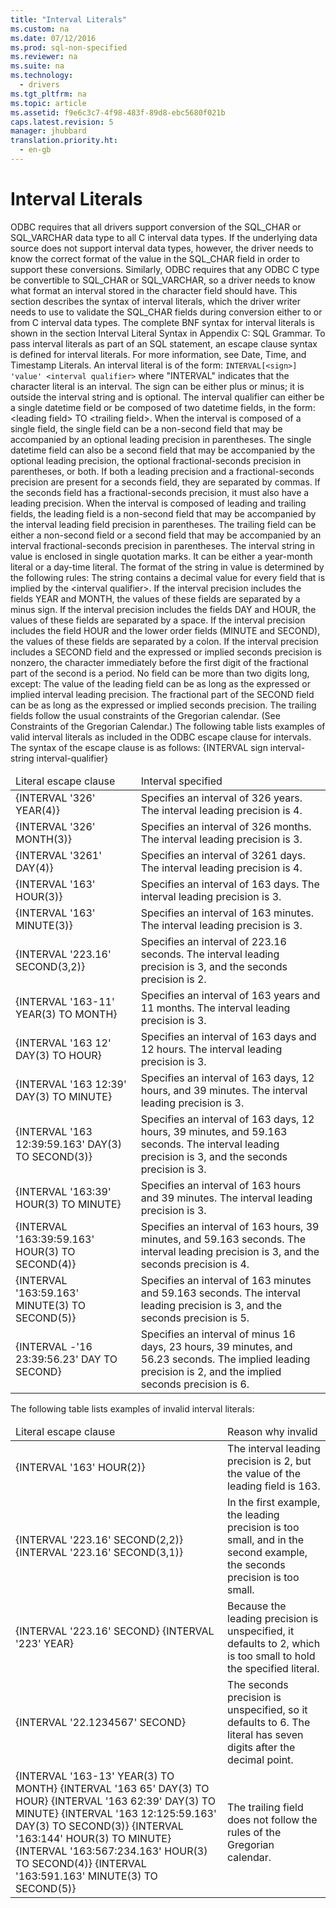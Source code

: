 ```yaml
---
title: "Interval Literals"
ms.custom: na
ms.date: 07/12/2016
ms.prod: sql-non-specified
ms.reviewer: na
ms.suite: na
ms.technology: 
  - drivers
ms.tgt_pltfrm: na
ms.topic: article
ms.assetid: f9e6c3c7-4f98-483f-89d8-ebc5680f021b
caps.latest.revision: 5
manager: jhubbard
translation.priority.ht: 
  - en-gb
---
```

# Interval Literals
<?xml version="1.0" encoding="utf-8"?>
<developerReferenceWithoutSyntaxDocument xmlns="http://ddue.schemas.microsoft.com/authoring/2003/5" xmlns:xlink="http://www.w3.org/1999/xlink" xmlns:xsi="http://www.w3.org/2001/XMLSchema-instance" xsi:schemaLocation="http://ddue.schemas.microsoft.com/authoring/2003/5 http://dduestorage.blob.core.windows.net/ddueschema/developer.xsd">
  <introduction>
    <para>ODBC requires that all drivers support conversion of the SQL_CHAR or SQL_VARCHAR data type to all C interval data types. If the underlying data source does not support interval data types, however, the driver needs to know the correct format of the value in the SQL_CHAR field in order to support these conversions. Similarly, ODBC requires that any ODBC C type be convertible to SQL_CHAR or SQL_VARCHAR, so a driver needs to know what format an interval stored in the character field should have. This section describes the syntax of interval literals, which the driver writer needs to use to validate the SQL_CHAR fields during conversion either to or from C interval data types.</para>
    <alert class="note">
      <para>The complete BNF syntax for interval literals is shown in the section <legacyLink xlink:href="2f2d22c1-51d6-4055-9f5a-53bc31e9fea0">Interval Literal Syntax</legacyLink> in Appendix C: SQL Grammar.</para>
    </alert>
    <para>To pass interval literals as part of an SQL statement, an escape clause syntax is defined for interval literals. For more information, see <legacyLink xlink:href="2b42a52a-6353-494c-a179-3a7533cd729f">Date, Time, and Timestamp Literals</legacyLink>.</para>
    <para>An interval literal is of the form:</para>
    <code>INTERVAL[&lt;sign&gt;] '<legacyItalic>value'</legacyItalic> &lt;interval qualifier&gt;</code>
    <para>where "INTERVAL" indicates that the character literal is an interval. The sign can be either plus or minus; it is outside the interval string and is optional.</para>
    <para>The interval qualifier can either be a single datetime field or be composed of two datetime fields, in the form: &lt;<legacyItalic>leading field</legacyItalic>&gt; TO &lt;<legacyItalic>trailing field</legacyItalic>&gt;.  </para>
    <list class="bullet">
      <listItem>
        <para>When the interval is composed of a single field, the single field can be a non-second field that may be accompanied by an optional leading precision in parentheses. The single datetime field can also be a second field that may be accompanied by the optional leading precision, the optional fractional-seconds precision in parentheses, or both. If both a leading precision and a fractional-seconds precision are present for a seconds field, they are separated by commas. If the seconds field has a fractional-seconds precision, it must also have a leading precision.</para>
      </listItem>
      <listItem>
        <para>When the interval is composed of leading and trailing fields, the leading field is a non-second field that may be accompanied by the interval leading field precision in parentheses. The trailing field can be either a non-second field or a second field that may be accompanied by an interval fractional-seconds precision in parentheses.</para>
      </listItem>
    </list>
    <para>The interval string in <legacyItalic>value</legacyItalic> is enclosed in single quotation marks. It can be either a year-month literal or a day-time literal. The format of the string in <legacyItalic>value</legacyItalic> is determined by the following rules:  </para>
    <list class="bullet">
      <listItem>
        <para>The string contains a decimal value for every field that is implied by the &lt;<legacyItalic>interval</legacyItalic> <legacyItalic>qualifier</legacyItalic>&gt;.</para>
      </listItem>
      <listItem>
        <para>If the interval precision includes the fields YEAR and MONTH, the values of these fields are separated by a minus sign.</para>
      </listItem>
      <listItem>
        <para>If the interval precision includes the fields DAY and HOUR, the values of these fields are separated by a space.</para>
      </listItem>
      <listItem>
        <para>If the interval precision includes the field HOUR and the lower order fields (MINUTE and SECOND), the values of these fields are separated by a colon.</para>
      </listItem>
      <listItem>
        <para>If the interval precision includes a SECOND field and the expressed or implied seconds precision is nonzero, the character immediately before the first digit of the fractional part of the second is a period.</para>
      </listItem>
      <listItem>
        <para>No field can be more than two digits long, except: </para>
        <list class="bullet">
          <listItem>
            <para>The value of the leading field can be as long as the expressed or implied interval leading precision.</para>
          </listItem>
          <listItem>
            <para>The fractional part of the SECOND field can be as long as the expressed or implied seconds precision.</para>
          </listItem>
          <listItem>
            <para>The trailing fields follow the usual constraints of the Gregorian calendar. (See <legacyLink xlink:href="70667410-c582-4369-8e06-9d98e21cd2bf">Constraints of the Gregorian Calendar</legacyLink>.)</para>
          </listItem>
        </list>
      </listItem>
    </list>
    <para>The following table lists examples of valid interval literals as included in the ODBC escape clause for intervals. The syntax of the escape clause is as follows:</para>
    <alert class="note">
      <para>           <legacyItalic>{INTERVAL sign interval-string interval-qualifier}</legacyItalic>         </para>
    </alert>
    <table xmlns:caps="http://schemas.microsoft.com/build/caps/2013/11">
      <thead>
        <tr>
          <TD>
            <para>Literal escape clause</para>
          </TD>
          <TD>
            <para>Interval specified</para>
          </TD>
        </tr>
      </thead>
      <tbody>
        <tr>
          <TD>
            <para>{INTERVAL '326' YEAR(4)}</para>
          </TD>
          <TD>
            <para>Specifies an interval of 326 years. The interval leading precision is 4.</para>
          </TD>
        </tr>
        <tr>
          <TD>
            <para>{INTERVAL '326' MONTH(3)}</para>
          </TD>
          <TD>
            <para>Specifies an interval of 326 months. The interval leading precision is 3.</para>
          </TD>
        </tr>
        <tr>
          <TD>
            <para>{INTERVAL '3261' DAY(4)}</para>
          </TD>
          <TD>
            <para>Specifies an interval of 3261 days. The interval leading precision is 4.</para>
          </TD>
        </tr>
        <tr>
          <TD>
            <para>{INTERVAL '163' HOUR(3)}</para>
          </TD>
          <TD>
            <para>Specifies an interval of 163 days. The interval leading precision is 3.</para>
          </TD>
        </tr>
        <tr>
          <TD>
            <para>{INTERVAL '163' MINUTE(3)}</para>
          </TD>
          <TD>
            <para>Specifies an interval of 163 minutes. The interval leading precision is 3.</para>
          </TD>
        </tr>
        <tr>
          <TD>
            <para>{INTERVAL '223.16' SECOND(3,2)}</para>
          </TD>
          <TD>
            <para>Specifies an interval of 223.16 seconds. The interval leading precision is 3, and the seconds precision is 2.</para>
          </TD>
        </tr>
        <tr>
          <TD>
            <para>{INTERVAL '163-11' YEAR(3) TO MONTH}</para>
          </TD>
          <TD>
            <para>Specifies an interval of 163 years and 11 months. The interval leading precision is 3.</para>
          </TD>
        </tr>
        <tr>
          <TD>
            <para>{INTERVAL '163 12' DAY(3) TO HOUR}</para>
          </TD>
          <TD>
            <para>Specifies an interval of 163 days and 12 hours. The interval leading precision is 3.</para>
          </TD>
        </tr>
        <tr>
          <TD>
            <para>{INTERVAL '163 12:39' DAY(3) TO MINUTE}</para>
          </TD>
          <TD>
            <para>Specifies an interval of 163 days, 12 hours, and 39 minutes. The interval leading precision is 3.</para>
          </TD>
        </tr>
        <tr>
          <TD>
            <para>{INTERVAL '163 12:39:59.163' DAY(3) TO SECOND(3)}</para>
          </TD>
          <TD>
            <para>Specifies an interval of 163 days, 12 hours, 39 minutes, and 59.163 seconds. The interval leading precision is 3, and the seconds precision is 3.</para>
          </TD>
        </tr>
        <tr>
          <TD>
            <para>{INTERVAL '163:39' HOUR(3) TO MINUTE}</para>
          </TD>
          <TD>
            <para>Specifies an interval of 163 hours and 39 minutes. The interval leading precision is 3.</para>
          </TD>
        </tr>
        <tr>
          <TD>
            <para>{INTERVAL '163:39:59.163' HOUR(3) TO SECOND(4)}</para>
          </TD>
          <TD>
            <para>Specifies an interval of 163 hours, 39 minutes, and 59.163 seconds. The interval leading precision is 3, and the seconds precision is 4.</para>
          </TD>
        </tr>
        <tr>
          <TD>
            <para>{INTERVAL '163:59.163' MINUTE(3) TO SECOND(5)}</para>
          </TD>
          <TD>
            <para>Specifies an interval of 163 minutes and 59.163 seconds. The interval leading precision is 3, and the seconds precision is 5.</para>
          </TD>
        </tr>
        <tr>
          <TD>
            <para>{INTERVAL -'16 23:39:56.23' DAY TO SECOND}</para>
          </TD>
          <TD>
            <para>Specifies an interval of minus 16 days, 23 hours, 39 minutes, and 56.23 seconds. The implied leading precision is 2, and the implied seconds precision is 6.</para>
          </TD>
        </tr>
      </tbody>
    </table>
    <para>The following table lists examples of invalid interval literals:</para>
    <table xmlns:caps="http://schemas.microsoft.com/build/caps/2013/11">
      <thead>
        <tr>
          <TD>
            <para>Literal escape clause</para>
          </TD>
          <TD>
            <para>Reason why invalid</para>
          </TD>
        </tr>
      </thead>
      <tbody>
        <tr>
          <TD>
            <para>{INTERVAL '163' HOUR(2)}</para>
          </TD>
          <TD>
            <para>The interval leading precision is 2, but the value of the leading field is 163.</para>
          </TD>
        </tr>
        <tr>
          <TD>
            <para>{INTERVAL '223.16' SECOND(2,2)}</para>
            <para>{INTERVAL '223.16' SECOND(3,1)}</para>
          </TD>
          <TD>
            <para>In the first example, the leading precision is too small, and in the second example, the seconds precision is too small.</para>
          </TD>
        </tr>
        <tr>
          <TD>
            <para>{INTERVAL '223.16' SECOND}</para>
            <para>{INTERVAL '223' YEAR}</para>
          </TD>
          <TD>
            <para>Because the leading precision is unspecified, it defaults to 2, which is too small to hold the specified literal.</para>
          </TD>
        </tr>
        <tr>
          <TD>
            <para>{INTERVAL '22.1234567' SECOND}</para>
          </TD>
          <TD>
            <para>The seconds precision is unspecified, so it defaults to 6. The literal has seven digits after the decimal point.</para>
          </TD>
        </tr>
        <tr>
          <TD>
            <para>{INTERVAL '163-13' YEAR(3) TO MONTH}</para>
            <para>{INTERVAL '163 65' DAY(3) TO HOUR}</para>
            <para>{INTERVAL '163 62:39' DAY(3) TO MINUTE}</para>
            <para>{INTERVAL '163 12:125:59.163' DAY(3) TO SECOND(3)}</para>
            <para>{INTERVAL '163:144' HOUR(3) TO MINUTE}</para>
            <para>{INTERVAL '163:567:234.163' HOUR(3) TO SECOND(4)}</para>
            <para>{INTERVAL '163:591.163' MINUTE(3) TO SECOND(5)}</para>
          </TD>
          <TD>
            <para>The trailing field does not follow the rules of the Gregorian calendar. </para>
          </TD>
        </tr>
      </tbody>
    </table>
  </introduction>
  <relatedTopics />
</developerReferenceWithoutSyntaxDocument>